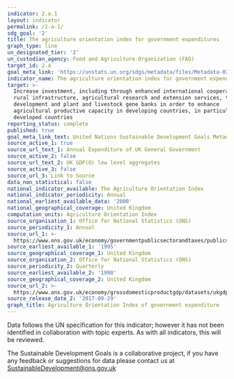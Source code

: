 ```yaml
---
indicator: 2.a.1
layout: indicator
permalink: /2-a-1/
sdg_goal: '2'
title: The agriculture orientation index for government expenditures
graph_type: line
un_designated_tier: '2'
un_custodian_agency: Food and Agriculture Organization (FAO)
target_id: 2.a
goal_meta_link: 'https://unstats.un.org/sdgs/metadata/files/Metadata-02-0A-01.pdf'
indicator_name: The agriculture orientation index for government expenditures
target: >-
  Increase investment, including through enhanced international cooperation, in
  rural infrastructure, agricultural research and extension services, technology
  development and plant and livestock gene banks in order to enhance
  agricultural productive capacity in developing countries, in particular least
  developed countries
reporting_status: complete
published: true
goal_meta_link_text: United Nations Sustainable Development Goals Metadata (pdf 223kB)
source_active_1: true
source_url_text_1: Annual Expenditure of UK General Government
source_active_2: false
source_url_text_2: UK GDP(O) low level aggregates
source_active_3: false
source_url_3: Link to Source
data_non_statistical: false
national_indicator_available: The Agriculture Orientation Index
national_indicator_periodicity: Annual
national_earliest_available_data: '2000'
national_geographical_coverage: United Kingdom
computation_units: Agriculture Orientation Index
source_organisation_1: Office for National Statistics (ONS)
source_periodicity_1: Annual
source_url_1: >-
  https://www.ons.gov.uk/economy/governmentpublicsectorandtaxes/publicspending/datasets/esatable11annualexpenditureofgeneralgovernment/current
source_earliest_available_1: '1995'
source_geographical_coverage_1: United Kingdom
source_organisation_2: Office for National Statistics (ONS)
source_periodicity_2: Quarterly
source_earliest_available_2: '1990'
source_geographical_coverage_2: United Kingdom
source_url_2: >-
  https://www.ons.gov.uk/economy/grossdomesticproductgdp/datasets/ukgdpolowlevelaggregates 
source_release_date_2: '2017-09-29'
graph_title: Agriculture Orientation Index of government expenditure
---
```

Data follows the UN specification for this indicator; however it has not been identified in collaboration with topic experts. As with all indicators, this will be reviewed.

The Sustainable Development Goals is a collaborative project, if you have any feedback or suggestions for data please contact us at <SustainableDevelopment@ons.gov.uk>
